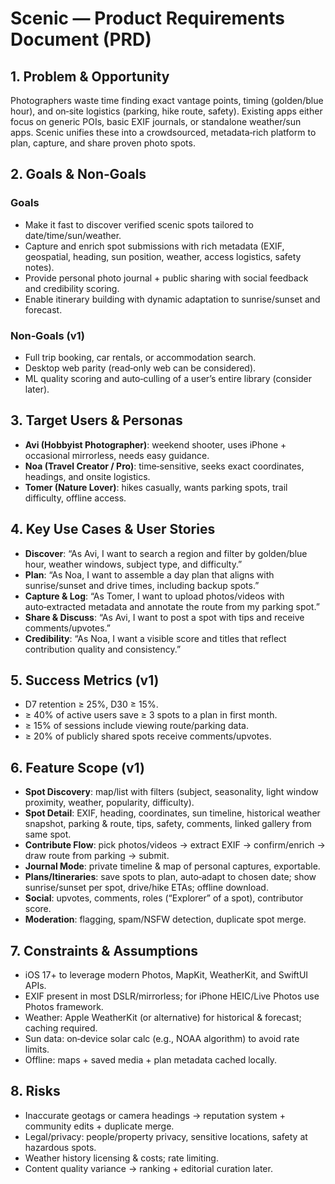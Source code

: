 # Scenic — Product Requirements Document (PRD)

## 1. Problem & Opportunity
Photographers waste time finding exact vantage points, timing (golden/blue hour), and on‑site logistics (parking, hike route, safety). Existing apps either focus on generic POIs, basic EXIF journals, or standalone weather/sun apps. Scenic unifies these into a crowdsourced, metadata‑rich platform to plan, capture, and share proven photo spots.

## 2. Goals & Non‑Goals
### Goals
- Make it fast to discover verified scenic spots tailored to date/time/sun/weather.
- Capture and enrich spot submissions with rich metadata (EXIF, geospatial, heading, sun position, weather, access logistics, safety notes).
- Provide personal photo journal + public sharing with social feedback and credibility scoring.
- Enable itinerary building with dynamic adaptation to sunrise/sunset and forecast.

### Non‑Goals (v1)
- Full trip booking, car rentals, or accommodation search.
- Desktop web parity (read‑only web can be considered).
- ML quality scoring and auto‑culling of a user’s entire library (consider later).

## 3. Target Users & Personas
- **Avi (Hobbyist Photographer)**: weekend shooter, uses iPhone + occasional mirrorless, needs easy guidance.
- **Noa (Travel Creator / Pro)**: time‑sensitive, seeks exact coordinates, headings, and onsite logistics.
- **Tomer (Nature Lover)**: hikes casually, wants parking spots, trail difficulty, offline access.

## 4. Key Use Cases & User Stories
- **Discover**: “As Avi, I want to search a region and filter by golden/blue hour, weather windows, subject type, and difficulty.”
- **Plan**: “As Noa, I want to assemble a day plan that aligns with sunrise/sunset and drive times, including backup spots.”
- **Capture & Log**: “As Tomer, I want to upload photos/videos with auto‑extracted metadata and annotate the route from my parking spot.”
- **Share & Discuss**: “As Avi, I want to post a spot with tips and receive comments/upvotes.”
- **Credibility**: “As Noa, I want a visible score and titles that reflect contribution quality and consistency.”

## 5. Success Metrics (v1)
- D7 retention ≥ 25%, D30 ≥ 15%.
- ≥ 40% of active users save ≥ 3 spots to a plan in first month.
- ≥ 15% of sessions include viewing route/parking data.
- ≥ 20% of publicly shared spots receive comments/upvotes.

## 6. Feature Scope (v1)
- **Spot Discovery**: map/list with filters (subject, seasonality, light window proximity, weather, popularity, difficulty).
- **Spot Detail**: EXIF, heading, coordinates, sun timeline, historical weather snapshot, parking & route, tips, safety, comments, linked gallery from same spot.
- **Contribute Flow**: pick photos/videos → extract EXIF → confirm/enrich → draw route from parking → submit.
- **Journal Mode**: private timeline & map of personal captures, exportable.
- **Plans/Itineraries**: save spots to plan, auto‑adapt to chosen date; show sunrise/sunset per spot, drive/hike ETAs; offline download.
- **Social**: upvotes, comments, roles (“Explorer” of a spot), contributor score.
- **Moderation**: flagging, spam/NSFW detection, duplicate spot merge.

## 7. Constraints & Assumptions
- iOS 17+ to leverage modern Photos, MapKit, WeatherKit, and SwiftUI APIs.
- EXIF present in most DSLR/mirrorless; for iPhone HEIC/Live Photos use Photos framework.
- Weather: Apple WeatherKit (or alternative) for historical & forecast; caching required.
- Sun data: on‑device solar calc (e.g., NOAA algorithm) to avoid rate limits.
- Offline: maps + saved media + plan metadata cached locally.

## 8. Risks
- Inaccurate geotags or camera headings → reputation system + community edits + duplicate merge.
- Legal/privacy: people/property privacy, sensitive locations, safety at hazardous spots.
- Weather history licensing & costs; rate limiting.
- Content quality variance → ranking + editorial curation later.
